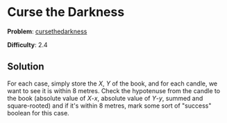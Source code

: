 # Curse the Darkness 

**Problem**: [cursethedarkness](https://open.kattis.com/problems/cursethedarkness)

**Difficulty**: 2.4

## Solution

For each case, simply store the *X*, *Y* of the book, and for each candle, we want to see it is within 8 metres. Check the hypotenuse from the candle to the book (absolute value of *X*-*x*, absolute value of *Y*-*y*, summed and square-rooted) and if it's within 8 metres, mark some sort of "success" boolean for this case.
